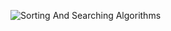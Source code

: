 ![Sorting And Searching Algorithms](https://he-s3.s3.amazonaws.com/media/uploads/c950295.png "Time Complexities Cheat Sheet")